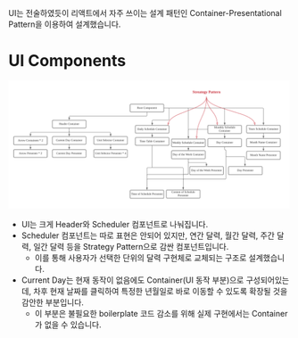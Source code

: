 UI는 전술하였듯이 리액트에서 자주 쓰이는 설계 패턴인 Container-Presentational Pattern을 이용하여 설계했습니다.

# UI Components
![Component-Tree](UI-Component-Tree.webp)

- UI는 크게 Header와 Scheduler 컴포넌트로 나눠집니다.
- Scheduler 컴포넌트는 따로 표현은 안되어 있지만, 연간 달력, 월간 달력, 주간 달력, 일간 달력 등을 Strategy Pattern으로 감싼 컴포넌트입니다.
  - 이를 통해 사용자가 선택한 단위의 달력 구현체로 교체되는 구조로 설계했습니다.
- Current Day는 현재 동작이 없음에도 Container(UI 동작 부분)으로 구성되어있는데, 차후 현재 날짜를 클릭하여 특정한 년월일로 바로 이동할 수 있도록 확장될 것을 감안한 부분입니다.
  - 이 부분은 불필요한 boilerplate 코드 감소를 위해 실제 구현에서는 Container가 없을 수 있습니다.
